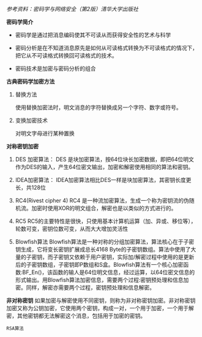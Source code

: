 *参考资料：密码学与网络安全（第2版）清华大学出版社*

**密码学简介**
    

 - 密码学是通过把消息编码使其不可读从而获得安全性的艺术与科学

    

 - 密码分析是在不知道消息原先是如何从可读格式转换为不可读格式的情况下，把它从不可读格式转换回可读格式的技术。

   

 - 密码技术是加密与密码分析的组合

**古典密码学加密方法**

 1. 替换方法

 

	使用替换加密法时，明文消息的字符替换成另一个字符、数字或符号。
     

 1. 变换加密技术

	对明文字母进行某种置换

**对称密钥加密**  

  
 1. DES 加密算法：
    DES 是块加密算法，按64位块长加密数据，即把64位明文作为DES的输入，产生64位密文输出，加密和解密使用相同的算法和密钥。

 2. IDEA加密算法： IDEA加密算法相比DES一样是块加密算法，其密钥长度更长，共128位
 
 3. RC4(Rivest cipher 4) RC4
    是一种流加密算法，生成一个称为密钥流的伪随机流。加密时使用XOR的明文组合，解密也是以类似的方式进行的。

 4. RC5  	RC5的主要特性是很快，只使用基本计算机运算（加、异或、移位等），轮数可变，密钥位数可变，从而大大增加灵活性
 
 5. Blowfish算法 Blowfish算法是一种对称的分组加密算法，算法核心在于子密钥生成，它将变长密钥扩展成总长4168
    Byte的子密钥数组。算法中使用了大量的子密钥，而子密钥又依赖于用户密钥，实际加/解密过程中使用的是更新后的子密钥数组，子密钥即P数组和S盒。Blowfish算法有一个核心加密函数:BF_En()，该函数的输人是64位明文信息，经过运算，以64位密文信息的形式输出。用Blowfish算法加密信息，需要两个过程:密钥预处理和信息加密。同样，解密亦需要两个过程，密钥预处理和信息解密。

**非对称密钥**
	如果加密与解密使用不同密钥，则称为非对称密钥加密。非对称密钥加密又称为公钥加密，它使用两个密钥，构成一对，一个用于加密，一个用于解密，其他密钥都无法解密这个消息，包括用于加密的密钥。

	RSA算法
